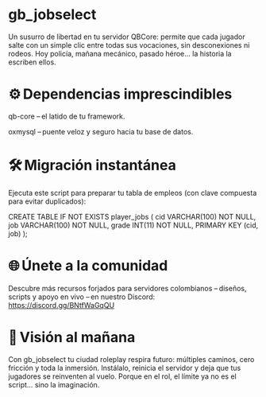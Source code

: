 # gb_jobselect
Un susurro de libertad en tu servidor QBCore: permite que cada jugador salte con un simple clic entre todas sus vocaciones, sin desconexiones ni rodeos. Hoy policía, mañana mecánico, pasado héroe… la historia la escriben ellos.

# ⚙️ Dependencias imprescindibles
qb-core – el latido de tu framework.

oxmysql – puente veloz y seguro hacia tu base de datos.

# 🛠️ Migración instantánea
Ejecuta este script para preparar tu tabla de empleos (con clave compuesta para evitar duplicados):

CREATE TABLE IF NOT EXISTS player_jobs (
    cid   VARCHAR(100) NOT NULL,
    job   VARCHAR(100) NOT NULL,
    grade INT(11)      NOT NULL,
    PRIMARY KEY (cid, job)
);

# 🌐 Únete a la comunidad
Descubre más recursos forjados para servidores colombianos – diseños, scripts y apoyo en vivo – en nuestro Discord:
https://discord.gg/BNtfWaGqQU

# 🚀 Visión al mañana
Con gb_jobselect tu ciudad roleplay respira futuro: múltiples caminos, cero fricción y toda la inmersión. Instálalo, reinicia el servidor y deja que tus jugadores se reinventen al vuelo. Porque en el rol, el límite ya no es el script… sino la imaginación.
